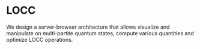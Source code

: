 # LOCC

We design a server-browser architecture that allows visualize and 
manipulate on multi-partite quantum states, compute various quantities 
and optimize LOCC operations.
